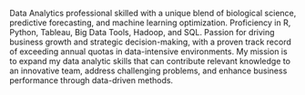 Data Analytics professional skilled with a unique blend of biological science, predictive forecasting, and machine learning optimization. Proficiency in R, Python, Tableau, Big Data Tools, Hadoop, and SQL. 
Passion for driving business growth and strategic decision-making, with a proven track record of exceeding annual quotas in data-intensive environments. 
My mission is to expand my data analytic skills that can contribute relevant knowledge to an innovative team, address challenging problems, and enhance business performance through data-driven methods.

<!---
richard-castaneda/richard-castaneda is a ✨ special ✨ repository because its `README.md` (this file) appears on your GitHub profile.
You can click the Preview link to take a look at your changes.
--->
